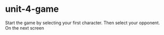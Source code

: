# unit-4-game
Start the game by selecting your first character. Then select your opponent.
On the next screen 